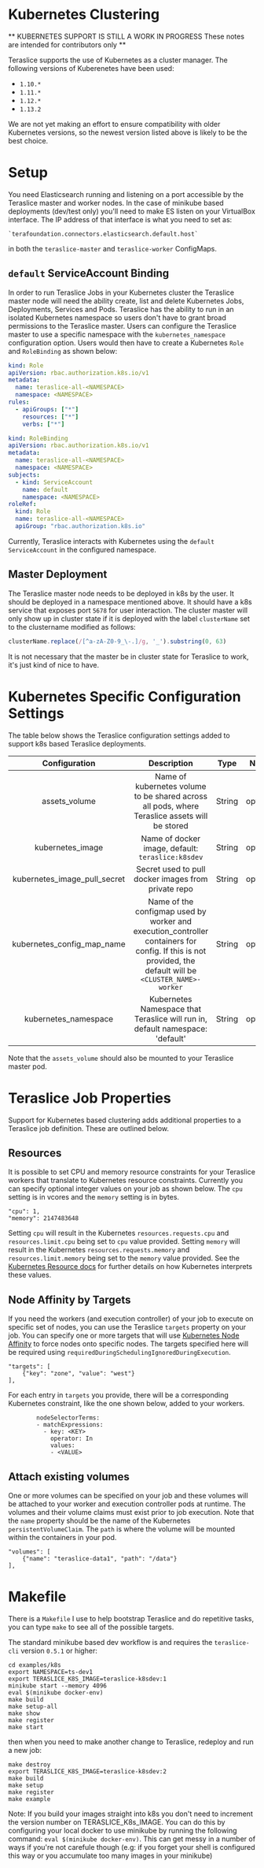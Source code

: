 # Kubernetes Clustering

** KUBERNETES SUPPORT IS STILL A WORK IN PROGRESS
These notes are intended for contributors only **

Teraslice supports the use of Kubernetes as a cluster manager.  The following
versions of Kuberenetes have been used:

* `1.10.*`
* `1.11.*`
* `1.12.*`
* `1.13.2`

We are not yet making an effort to ensure compatibility with older Kubernetes
versions, so the newest version listed above is likely to be the best choice.

# Setup

You need Elasticsearch running and listening on a port accessible by the
Teraslice master and worker nodes.  In the case of minikube based deployments
(dev/test only) you'll need to make ES listen on your VirtualBox interface.  The
IP address of that interface is what you need to set as:

    `terafoundation.connectors.elasticsearch.default.host`

in both the `teraslice-master` and `teraslice-worker` ConfigMaps.

## `default` ServiceAccount Binding

In order to run Teraslice Jobs in your Kubernetes cluster the Teraslice master
node will need the ability create, list and delete Kubernetes Jobs, Deployments,
Services and Pods.  Teraslice has the ability to run in an isolated Kubernetes
namespace so users don't have to grant broad permissions to the Teraslice
master.  Users can configure the Teraslice master to use a specific namespace
with the `kubernetes_namespace` configuration option.  Users would then have
to create a Kubernetes `Role` and `RoleBinding` as shown below:

```yaml
kind: Role
apiVersion: rbac.authorization.k8s.io/v1
metadata:
  name: teraslice-all-<NAMESPACE>
  namespace: <NAMESPACE>
rules:
  - apiGroups: ["*"]
    resources: ["*"]
    verbs: ["*"]
```

```yaml
kind: RoleBinding
apiVersion: rbac.authorization.k8s.io/v1
metadata:
  name: teraslice-all-<NAMESPACE>
  namespace: <NAMESPACE>
subjects:
  - kind: ServiceAccount
    name: default
    namespace: <NAMESPACE>
roleRef:
  kind: Role
  name: teraslice-all-<NAMESPACE>
  apiGroup: "rbac.authorization.k8s.io"
```

Currently, Teraslice interacts with Kubernetes using the
`default ServiceAccount` in the configured namespace.

## Master Deployment

The Teraslice master node needs to be deployed in k8s by the user.  It should
be deployed in a namespace mentioned above.  It should have a k8s service that
exposes port `5678` for user interaction.  The cluster master will only show
up in cluster state if it is deployed with the label `clusterName` set to the
clustername modified as follows:

```javascript
clusterName.replace(/[^a-zA-Z0-9_\-.]/g, '_').substring(0, 63)
```

It is not necessary that the master be in cluster state for Teraslice to work,
it's just kind of nice to have.

# Kubernetes Specific Configuration Settings

The table below shows the Teraslice configuration settings added
to support k8s based Teraslice deployments.

|        Configuration         |                                                                        Description                                                                         |  Type  |  Notes   |
|:----------------------------:|:----------------------------------------------------------------------------------------------------------------------------------------------------------:|:------:|:--------:|
|        assets_volume         |                               Name of kubernetes volume to be shared across all pods, where Teraslice assets will be stored                                | String | optional |
|       kubernetes_image       |                                                     Name of docker image, default: `teraslice:k8sdev`                                                      | String | optional |
| kubernetes_image_pull_secret |                                                    Secret used to pull docker images from private repo                                                     | String | optional |
|  kubernetes_config_map_name  | Name of the configmap used by worker and execution_controller containers for config.  If this is not provided, the default will be `<CLUSTER_NAME>-worker` | String | optional |
|     kubernetes_namespace     |                                       Kubernetes Namespace that Teraslice will run in, default namespace: 'default'                                        | String | optional |

Note that the `assets_volume` should also be mounted to your Teraslice master pod.

# Teraslice Job Properties

Support for Kubernetes based clustering adds additional properties to a
Teraslice job definition.  These are outlined below.

## Resources

It is possible to set CPU and memory resource constraints for your Teraslice
workers that translate to Kubernetes resource constraints.  Currently you
can specify optional integer values on your job as shown below. The `cpu`
setting is in vcores and the `memory` setting is in bytes.

```
"cpu": 1,
"memory": 2147483648
```

Setting `cpu` will result in the Kubernetes `resources.requests.cpu` and
`resources.limit.cpu` being set to `cpu` value provided.  Setting `memory`
will result in the Kubernetes `resources.requests.memory` and
`resources.limit.memory` being set to the `memory` value provided. See the
[Kubernetes Resource docs](https://kubernetes.io/docs/concepts/configuration/manage-compute-resources-container/)
for further details on how Kubernetes interprets these values.

## Node Affinity by Targets

If you need the workers (and execution controller) of your job to execute on
specific set of nodes, you can use the Teraslice `targets` property on your
job. You can specify one or more targets that will use [Kubernetes Node Affinity](
https://kubernetes.io/docs/concepts/configuration/assign-pod-node/#affinity-and-anti-affinity)
to force nodes onto specific nodes.  The targets specified here will be required
using `requiredDuringSchedulingIgnoredDuringExecution`.

```
"targets": [
    {"key": "zone", "value": "west"}
],
```

For each entry in `targets` you provide, there will be a corresponding
Kubernetes constraint, like the one shown below, added to your workers.

```
        nodeSelectorTerms:
        - matchExpressions:
          - key: <KEY>
            operator: In
            values:
            - <VALUE>
```

## Attach existing volumes

One or more volumes can be specified on your job and these volumes will be
attached to your worker and execution controller pods at runtime.  The volumes
and their volume claims must exist prior to job execution.  Note that the `name`
property should be the name of the Kubernetes `persistentVolumeClaim`.  The
`path` is where the volume will be mounted within the containers in your pod.

```
"volumes": [
    {"name": "teraslice-data1", "path": "/data"}
],
```

# Makefile

There is a `Makefile` I use to help bootstrap Teraslice and do repetitive tasks,
you can type `make` to see all of the possible targets.

The standard minikube based dev workflow is and requires the `teraslice-cli`
version `0.5.1` or higher:

```
cd examples/k8s
export NAMESPACE=ts-dev1
export TERASLICE_K8S_IMAGE=teraslice-k8sdev:1
minikube start --memory 4096
eval $(minikube docker-env)
make build
make setup-all
make show
make register
make start
```

then when you need to make another change to Teraslice, redeploy and run a new
job:

```
make destroy
export TERASLICE_K8S_IMAGE=teraslice-k8sdev:2
make build
make setup
make register
make example
```

Note: If you build your images straight into k8s you don't need to increment
the version number on TERASLICE_K8s_IMAGE.  You can do this by configuring
your local docker to use minikube by running the following command:
`eval $(minikube docker-env)`.  This can get messy in a number of ways if
you're not carefule though (e.g: if you forget your shell is configured this
way or you accumulate too many images in your minikube)